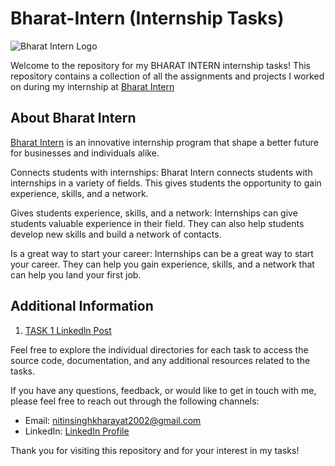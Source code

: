 # Bharat-Intern (Internship Tasks)







![Bharat Intern Logo](https://bharatintern.live/b/icons/logoNoBg.png)






Welcome to the repository for my BHARAT INTERN internship tasks! This repository contains a collection of all the assignments and projects I worked on during my internship at [Bharat Intern](https://bharatintern.live/)

## About Bharat Intern

[Bharat Intern](https://bharatintern.live/) is an innovative internship program that shape a better future for businesses and individuals alike.

Connects students with internships: Bharat Intern connects students with internships in a variety of fields. This gives students the opportunity to gain experience, skills, and a network.

Gives students experience, skills, and a network: Internships can give students valuable experience in their field. They can also help students develop new skills and build a network of contacts.

Is a great way to start your career: Internships can be a great way to start your career. They can help you gain experience, skills, and a network that can help you land your first job.

## Additional Information

1. [TASK 1 Linkedln Post](https://www.linkedin.com/posts/nitin-singh-866536286_bharatinternship-webdeveloper-bharatintern-activity-7110299564607176704-P4Wu?utm_source=share&utm_medium=member_android)

Feel free to explore the individual directories for each task to access the source code, documentation, and any additional resources related to the tasks.

If you have any questions, feedback, or would like to get in touch with me, please feel free to reach out through the following channels:

- Email: nitinsinghkharayat2002@gmail.com
- LinkedIn: [LinkedIn Profile](https://www.linkedin.com/in/nitin-singh-866536286)

Thank you for visiting this repository and for your interest in my tasks!
